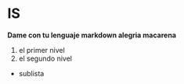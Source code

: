# IS
**Dame con tu lenguaje markdown alegria macarena**

1. el primer nivel
2. el segundo nivel
  * sublista
